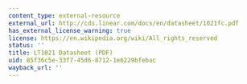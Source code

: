 ```yaml
---
content_type: external-resource
external_url: http://cds.linear.com/docs/en/datasheet/1021fc.pdf
has_external_license_warning: true
license: https://en.wikipedia.org/wiki/All_rights_reserved
status: ''
title: LT1021 Datasheet (PDF)
uid: 85f36c5e-33f7-45d6-8712-1e6229bfebac
wayback_url: ''
---
```

